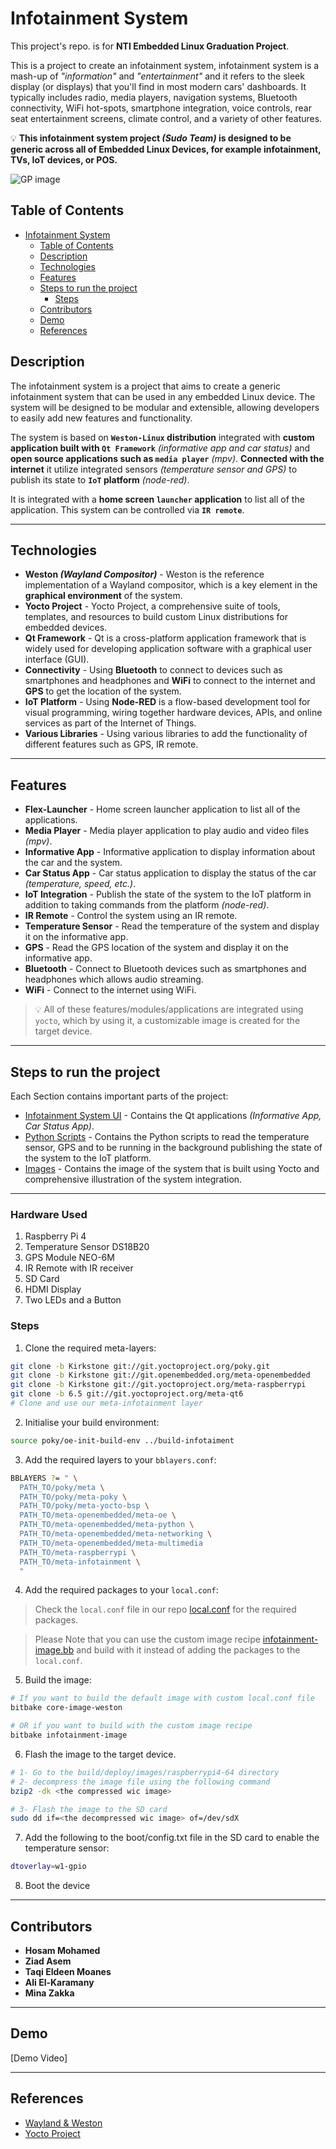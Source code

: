 # Infotainment System

This project's repo. is for **NTI Embedded Linux Graduation Project**.

This is a project to create an infotainment system, infotainment system is a mash-up of _"information"_ and _"entertainment"_ and it refers to the sleek display (or displays) that you'll find in most modern cars' dashboards. It typically includes radio, media players, navigation systems, Bluetooth connectivity, WiFi hot-spots, smartphone integration, voice controls, rear seat entertainment screens, climate control, and a variety of other features.

:bulb: **This infotainment system project _(Sudo Team)_ is designed to be generic across all of Embedded Linux Devices, for example infotainment, TVs, IoT devices, or POS.**

![GP image](media/NTI_GP.jpg)

## Table of Contents

- [Infotainment System](#infotainment-system)
  - [Table of Contents](#table-of-contents)
  - [Description](#description)
  - [Technologies](#technologies)
  - [Features](#features)
  - [Steps to run the project](#steps-to-run-the-project)
    - [Steps](#steps)
  - [Contributors](#contributors)
  - [Demo](#demo)
  - [References](#references)

## Description

The infotainment system is a project that aims to create a generic infotainment system that can be used in any embedded Linux device. The system will be designed to be modular and extensible, allowing developers to easily add new features and functionality.

The system is based on **`Weston-Linux` distribution** integrated with **custom application built with `Qt Framework`** _(informative app and car status)_ and **open source applications such as `media player`** _(mpv)_. **Connected with the internet** it utilize integrated sensors _(temperature sensor and GPS)_ to publish its state to **`IoT` platform** _(node-red)_.

It is integrated with a **home screen `launcher` application** to list all of the application. This system can be controlled via **`IR remote`**.

---

## Technologies

- **Weston _(Wayland Compositor)_** - Weston is the reference implementation of a Wayland compositor, which is a key element in the **graphical environment** of the system.
- **Yocto Project** - Yocto Project, a comprehensive suite of tools, templates, and resources to build custom Linux distributions for embedded devices.
- **Qt Framework** - Qt is a cross-platform application framework that is widely used for developing application software with a graphical user interface (GUI).
- **Connectivity** - Using **Bluetooth** to connect to devices such as smartphones and headphones and **WiFi** to connect to the internet and **GPS** to get the location of the system.
- **IoT Platform** - Using **Node-RED** is a flow-based development tool for visual programming, wiring together hardware devices, APIs, and online services as part of the Internet of Things.
- **Various Libraries** - Using various libraries to add the functionality of different features such as GPS, IR remote.

---

## Features

- **Flex-Launcher** - Home screen launcher application to list all of the applications.
- **Media Player** - Media player application to play audio and video files _(mpv)_.
- **Informative App** - Informative application to display information about the car and the system.
- **Car Status App** - Car status application to display the status of the car _(temperature, speed, etc.)_.
- **IoT Integration** - Publish the state of the system to the IoT platform in addition to taking commands from the platform _(node-red)_.
- **IR Remote** - Control the system using an IR remote.
- **Temperature Sensor** - Read the temperature of the system and display it on the informative app.
- **GPS** - Read the GPS location of the system and display it on the informative app.
- **Bluetooth** - Connect to Bluetooth devices such as smartphones and headphones which allows audio streaming.
- **WiFi** - Connect to the internet using WiFi.

> :bulb: All of these features/modules/applications are integrated using `yocto`, which by using it, a customizable image is created for the target device.

---

## Steps to run the project

Each Section contains important parts of the project:

- [Infotainment System UI](./Infotainment-System-UI/) - Contains the Qt applications _(Informative App, Car Status App)_.
- [Python Scripts](./py/) - Contains the Python scripts to read the temperature sensor, GPS and to be running in the background publishing the state of the system to the IoT platform.
- [Images](./Images/) - Contains the image of the system that is built using Yocto and comprehensive illustration of the system integration.

---
### Hardware Used
1. Raspberry Pi 4
2. Temperature Sensor DS18B20
3. GPS Module NEO-6M
4. IR Remote with IR receiver
5. SD Card
6. HDMI Display
7. Two LEDs and a Button

### Steps

1. Clone the required meta-layers:

```bash
git clone -b Kirkstone git://git.yoctoproject.org/poky.git
git clone -b Kirkstone git://git.openembedded.org/meta-openembedded
git clone -b Kirkstone git://git.yoctoproject.org/meta-raspberrypi
git clone -b 6.5 git://git.yoctoproject.org/meta-qt6
# Clone and use our meta-infotainment layer
```

2. Initialise your build environment:

```bash
source poky/oe-init-build-env ../build-infotaiment

```

3. Add the required layers to your `bblayers.conf`:

```bash
BBLAYERS ?= " \
  PATH_TO/poky/meta \
  PATH_TO/poky/meta-poky \
  PATH_TO/poky/meta-yocto-bsp \
  PATH_TO/meta-openembedded/meta-oe \
  PATH_TO/meta-openembedded/meta-python \
  PATH_TO/meta-openembedded/meta-networking \
  PATH_TO/meta-openembedded/meta-multimedia
  PATH_TO/meta-raspberrypi \
  PATH_TO/meta-infotainment \
  "
```

4. Add the required packages to your `local.conf`:

> Check the `local.conf` file in our repo [local.conf](Yocto/conf/local.conf) for the required packages.

> Please Note that you can use the custom image recipe [infotainment-image.bb](Yocto/meta-infotainment/recipes-core/images/infotainment-image.bb) and build with it instead of adding the packages to the `local.conf`. 

5. Build the image:

```bash
# If you want to build the default image with custom local.conf file
bitbake core-image-weston

# OR if you want to build with the custom image recipe
bitbake infotainment-image
```
6. Flash the image to the target device.
```bash
# 1- Go to the build/deploy/images/raspberrypi4-64 directory
# 2- decompress the image file using the following command
bzip2 -dk <the compressed wic image>

# 3- Flash the image to the SD card
sudo dd if=<the decompressed wic image> of=/dev/sdX 
```
7. Add the following to the boot/config.txt file in the SD card to enable the temperature sensor:
```bash
dtoverlay=w1-gpio
```

8. Boot the device 
---

## Contributors

- **Hosam Mohamed**
- **Ziad Asem**
- **Taqi Eldeen Moanes**
- **Ali El-Karamany**
- **Mina Zakka**

---

## Demo

[Demo Video]

---

## References

- [Wayland & Weston](https://wayland.freedesktop.org/)
- [Yocto Project](https://www.yoctoproject.org/)
